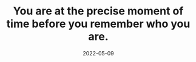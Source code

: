 ---
title: "You are at the precise moment of time before you remember who you are."
date: 2022-05-09
linked:
  - _cues/remember-your-success.md
tags:
  - Fragment
---